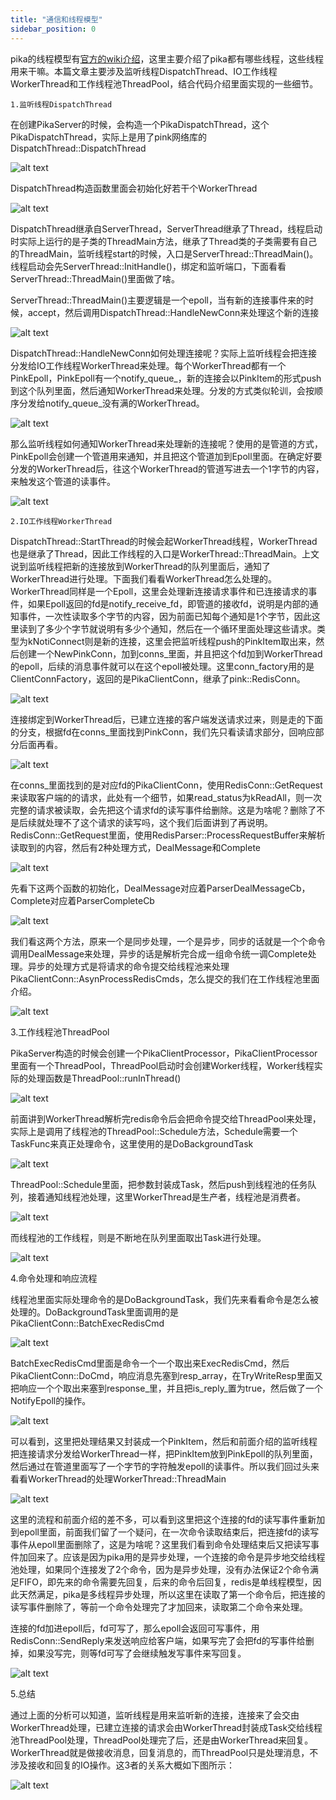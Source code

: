 ```yaml
---
title: "通信和线程模型"
sidebar_position: 0
---
```


pika的线程模型有[官方的wiki介绍](https://github.com/OpenAtomFoundation/pika/wiki/pika-%E7%BA%BF%E7%A8%8B%E6%A8%A1%E5%9E%8B)，这里主要介绍了pika都有哪些线程，这些线程用来干嘛。本篇文章主要涉及监听线程DispatchThread、IO工作线程WorkerThread和工作线程池ThreadPool，结合代码介绍里面实现的一些细节。

    1.监听线程DispatchThread

在创建PikaServer的时候，会构造一个PikaDispatchThread，这个PikaDispatchThread，实际上是用了pink网络库的DispatchThread::DispatchThread

![alt text](image.png)

DispatchThread构造函数里面会初始化好若干个WorkerThread

![alt text](image-1.png)

 DispatchThread继承自ServerThread，ServerThread继承了Thread，线程启动时实际上运行的是子类的ThreadMain方法，继承了Thread类的子类需要有自己的ThreadMain，监听线程start的时候，入口是ServerThread::ThreadMain()。线程启动会先ServerThread::InitHandle()，绑定和监听端口，下面看看ServerThread::ThreadMain()里面做了啥。

ServerThread::ThreadMain()主要逻辑是一个epoll，当有新的连接事件来的时候，accept，然后调用DispatchThread::HandleNewConn来处理这个新的连接

![alt text](image-2.png)

DispatchThread::HandleNewConn如何处理连接呢？实际上监听线程会把连接分发给IO工作线程WorkerThread来处理。每个WorkerThread都有一个PinkEpoll，PinkEpoll有一个notify_queue_，新的连接会以PinkItem的形式push到这个队列里面，然后通知WorkerThread来处理。分发的方式类似轮训，会按顺序分发给notify_queue_没有满的WorkerThread。

![alt text](image-3.png)

那么监听线程如何通知WorkerThread来处理新的连接呢？使用的是管道的方式，PinkEpoll会创建一个管道用来通知，并且把这个管道加到Epoll里面。在确定好要分发的WorkerThread后，往这个WorkerThread的管道写进去一个1字节的内容，来触发这个管道的读事件。

![alt text](image-4.png)


    2.IO工作线程WorkerThread

DispatchThread::StartThread的时候会起WorkerThread线程，WorkerThread也是继承了Thread，因此工作线程的入口是WorkerThread::ThreadMain。上文说到监听线程把新的连接放到WorkerThread的队列里面后，通知了WorkerThread进行处理。下面我们看看WorkerThread怎么处理的。
WorkerThread同样是一个Epoll，这里会处理新连接请求事件和已连接请求的事件，如果Epoll返回的fd是notify_receive_fd，即管道的接收fd，说明是内部的通知事件，一次性读取多个字节的内容，因为前面已知每个通知是1个字节，因此这里读到了多少个字节就说明有多少个通知，然后在一个循环里面处理这些请求。类型为kNotiConnect则是新的连接，这里会把监听线程push的PinkItem取出来，然后创建一个NewPinkConn，加到conns_里面，并且把这个fd加到WorkerThread的epoll，后续的消息事件就可以在这个epoll被处理。这里conn_factory用的是ClientConnFactory，返回的是PikaClientConn，继承了pink::RedisConn。

![alt text](image-5.png)

连接绑定到WorkerThread后，已建立连接的客户端发送请求过来，则是走的下面的分支，根据fd在conns_里面找到PinkConn，我们先只看读请求部分，回响应部分后面再看。

![alt text](image-6.png)

在conns_里面找到的是对应fd的PikaClientConn，使用RedisConn::GetRequest来读取客户端的的请求，此处有一个细节，如果read_status为kReadAll，则一次完整的请求被读取，会先把这个请求fd的读写事件给删除。这是为啥呢？删除了不是后续就处理不了这个请求的读写吗，这个我们后面讲到了再说明。
RedisConn::GetRequest里面，使用RedisParser::ProcessRequestBuffer来解析读取到的内容，然后有2种处理方式，DealMessage和Complete

![alt text](image-7.png)

先看下这两个函数的初始化，DealMessage对应着ParserDealMessageCb，Complete对应着ParserCompleteCb

![alt text](image-8.png)

我们看这两个方法，原来一个是同步处理，一个是异步，同步的话就是一个个命令调用DealMessage来处理，异步的话是解析完合成一组命令统一调Complete处理。异步的处理方式是将请求的命令提交给线程池来处理PikaClientConn::AsynProcessRedisCmds，怎么提交的我们在工作线程池里面介绍。

![alt text](image-9.png)


3.工作线程池ThreadPool

PikaServer构造的时候会创建一个PikaClientProcessor，PikaClientProcessor里面有一个ThreadPool，ThreadPool启动时会创建Worker线程，Worker线程实际的处理函数是ThreadPool::runInThread()

![alt text](image-10.png)

前面讲到WorkerThread解析完redis命令后会把命令提交给ThreadPool来处理，实际上是调用了线程池的ThreadPool::Schedule方法，Schedule需要一个TaskFunc来真正处理命令，这里使用的是DoBackgroundTask

![alt text](image-11.png)

ThreadPool::Schedule里面，把参数封装成Task，然后push到线程池的任务队列，接着通知线程池处理，这里WorkerThread是生产者，线程池是消费者。

![alt text](image-12.png)

而线程池的工作线程，则是不断地在队列里面取出Task进行处理。

![alt text](image-13.png)

4.命令处理和响应流程

线程池里面实际处理命令的是DoBackgroundTask，我们先来看看命令是怎么被处理的。DoBackgroundTask里面调用的是PikaClientConn::BatchExecRedisCmd

![alt text](image-14.png)

BatchExecRedisCmd里面是命令一个一个取出来ExecRedisCmd，然后PikaClientConn::DoCmd，响应消息先塞到resp_array，在TryWriteResp里面又把响应一个个取出来塞到response_里，并且把is_reply_置为true，然后做了一个NotifyEpoll的操作。

![alt text](image-15.png)

可以看到，这里把处理结果又封装成一个PinkItem，然后和前面介绍的监听线程把连接请求分发给WorkerThread一样，把PinkItem放到PinkEpoll的队列里面，然后通过在管道里面写了一个字节的字符触发epoll的读事件。所以我们回过头来看看WorkerThread的处理WorkerThread::ThreadMain

![alt text](image-16.png)

这里的流程和前面介绍的差不多，可以看到这里把这个连接的fd的读写事件重新加到epoll里面，前面我们留了一个疑问，在一次命令读取结束后，把连接fd的读写事件从epoll里面删除了，这是为啥呢？这里我们看到命令处理结束后又把读写事件加回来了。应该是因为pika用的是异步处理，一个连接的命令是异步地交给线程池处理，如果同个连接发了2个命令，因为是异步处理，没有办法保证2个命令满足FIFO，即先来的命令需要先回复，后来的命令后回复，redis是单线程模型，因此天然满足，pika是多线程异步处理，所以这里在读取了第一个命令后，把连接的读写事件删除了，等前一个命令处理完了才加回来，读取第二个命令来处理。

连接的fd加进epoll后，fd可写了，那么epoll会返回可写事件，用RedisConn::SendReply来发送响应给客户端，如果写完了会把fd的写事件给删掉，如果没写完，则等fd可写了会继续触发写事件来写回复。

![alt text](image-17.png)

5.总结

通过上面的分析可以知道，监听线程是用来监听新的连接，连接来了会交由WorkerThread处理，已建立连接的请求会由WorkerThread封装成Task交给线程池ThreadPool处理，ThreadPool处理完了后，还是由WorkerThread来回复。WorkerThread就是做接收消息，回复消息的，而ThreadPool只是处理消息，不涉及接收和回复的IO操作。这3者的关系大概如下图所示：

![alt text](image-18.png)